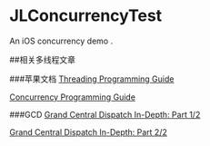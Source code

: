 # JLConcurrencyTest
An iOS concurrency demo . 

##相关多线程文章

###苹果文档
<a href="https://developer.apple.com/library/content/documentation/Cocoa/Conceptual/Multithreading/Introduction/Introduction.html#//apple_ref/doc/uid/10000057i-CH1-SW1">Threading Programming Guide</a>

<a href="https://developer.apple.com/library/content/documentation/General/Conceptual/ConcurrencyProgrammingGuide/Introduction/Introduction.html#//apple_ref/doc/uid/TP40008091-CH1-SW1">Concurrency Programming Guide</a>

###GCD 
<a href= "https://www.raywenderlich.com/63338/grand-central-dispatch-in-depth-part-1">Grand Central Dispatch In-Depth: Part 1/2</a>

<a href= "https://www.raywenderlich.com/63338/grand-central-dispatch-in-depth-part-2">Grand Central Dispatch In-Depth: Part 2/2</a>
